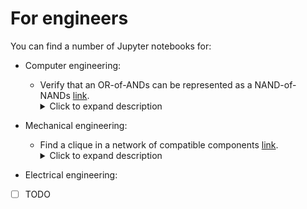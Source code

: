 # For engineers
You can find a number of Jupyter notebooks for:

- Computer engineering:
  + Verify that an OR-of-ANDs can be represented as a NAND-of-NANDs [link](NAND.ipynb). <details><summary>Click to expand description</summary> A sum-of-products boolean (OR of ANDS) formula can be represented using only NAND gates. The objective of the notebook is to verify this statement for a very simple case, i.e., when a formula is the AND of two ORs: <br> <img width="500" alt="rooks" src="https://github.com/user-attachments/assets/1b176d1b-f328-495b-b2b6-46e0dcc6559a" />

- Mechanical engineering:
  + Find a clique in a network of compatible components [link](COMPATIBLE-COMPONENTS-CLIQUE.ipynb). <details><summary>Click to expand description</summary>Given a network, a clique is a subset of nodes in the network that are all adjacent to oneanother. The objective of this notebook is to use Z3 to find a clique in a Protein-Protein Interaction Network.</details>

- Electrical engineering:
+ [ ] TODO
